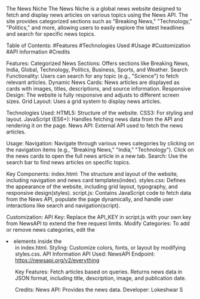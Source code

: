 The News Niche
The News Niche is a global news website designed to fetch and display news articles on various topics using the News API. The site provides categorized sections such as "Breaking News," "Technology," "Politics," and more, allowing users to easily explore the latest headlines and search for specific news topics.

Table of Contents:
#Features
#Technologies Used
#Usage
#Customization
#API Information
#Credits

Features:
Categorized News Sections: Offers sections like Breaking News, India, Global, Technology, Politics, Business, Sports, and Weather.
Search Functionality: Users can search for any topic (e.g., "Science") to fetch relevant articles.
Dynamic News Cards: News articles are displayed as cards with images, titles, descriptions, and source information.
Responsive Design: The website is fully responsive and adjusts to different screen sizes.
Grid Layout: Uses a grid system to display news articles.

Technologies Used:
HTML5: Structure of the website.
CSS3: For styling and layout.
JavaScript (ES6+): Handles fetching news data from the API and rendering it on the page.
News API: External API used to fetch the news articles.

Usage:
Navigation: Navigate through various news categories by clicking on the navigation items (e.g., "Breaking News," "India," "Technology").
Click on the news cards to open the full news article in a new tab.
Search: Use the search bar to find news articles on specific topics.

Key Components:
index.html: The structure and layout of the website, including navigation and news card templates​(index).
styles.css: Defines the appearance of the website, including grid layout, typography, and responsive design​(styles).
script.js: Contains JavaScript code to fetch data from the News API, populate the page dynamically, and handle user interactions like search and navigation​(script).

Customization:
API Key: Replace the API_KEY in script.js with your own key from NewsAPI to extend the free request limits.
Modify Categories: To add or remove news categories, edit the <li> elements inside the <ul> in index.html.
Styling: Customize colors, fonts, or layout by modifying styles.css.
API Information
API Used: NewsAPI
Endpoint: https://newsapi.org/v2/everything

Key Features:
Fetch articles based on queries.
Returns news data in JSON format, including title, description, image, and publication date.

Credits:
News API: Provides the news data.
Developer: Lokeshwar S
